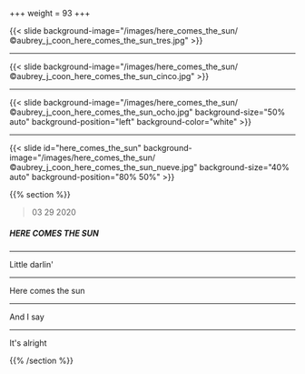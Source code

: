+++
weight = 93
+++


{{< slide background-image="/images/here_comes_the_sun/©aubrey_j_coon_here_comes_the_sun_tres.jpg" >}}

---

{{< slide background-image="/images/here_comes_the_sun/©aubrey_j_coon_here_comes_the_sun_cinco.jpg" >}}


---

{{< slide background-image="/images/here_comes_the_sun/©aubrey_j_coon_here_comes_the_sun_ocho.jpg" background-size="50% auto" background-position="left" background-color="white" >}}

---

{{< slide id="here_comes_the_sun" background-image="/images/here_comes_the_sun/©aubrey_j_coon_here_comes_the_sun_nueve.jpg" background-size="40% auto" background-position="80% 50%" >}}

{{% section %}}

> 03 29 2020

##### HERE COMES THE SUN

---

Little darlin'

---

Here comes the sun

---

And I say

---

It's alright

{{% /section %}}